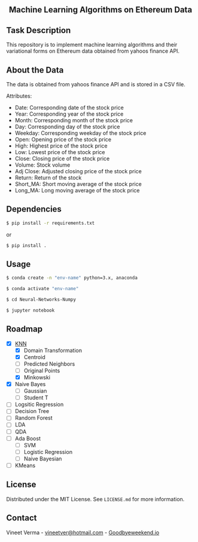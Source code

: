<h2 align='center'>Machine Learning Algorithms on Ethereum Data</h2>

## Task Description

This repository is to implement machine learning algorithms and their variational forms on Ethereum data obtained from
yahoos finance API.

## About the Data

The data is obtained from yahoos finance API and is stored in a CSV file.

Attributes:
- Date: Corresponding date of the stock price
- Year: Corresponding year of the stock price
- Month: Corresponding month of the stock price
- Day: Corresponding day of the stock price
- Weekday: Corresponding weekday of the stock price
- Open: Opening price of the stock price
- High: Highest price of the stock price
- Low: Lowest price of the stock price
- Close: Closing price of the stock price
- Volume: Stock volume 
- Adj Close: Adjusted closing price of the stock price
- Return: Return of the stock 
- Short_MA: Short moving average of the stock price
- Long_MA: Long moving average of the stock price

## Dependencies

  ```sh
$ pip install -r requirements.txt
````

or

  ```sh
$ pip install .
  ```

## Usage

  ```sh
  $ conda create -n "env-name" python=3.x, anaconda
 
  $ conda activate "env-name"
  
  $ cd Neural-Networks-Numpy
  
  $ jupyter notebook
  ```

## Roadmap

- [x] [KNN](https://github.com/vineetver/Machine-Learning/tree/main/Knn_and_variations)
    - [x] Domain Transformation
    - [x] Centroid
    - [ ] Predicted Neighbors
    - [ ] Original Points
    - [x] Minkowski
- [x] Naive Bayes
    - [ ] Gaussian
    - [ ] Student T
- [ ] Logsitic Regression
- [ ] Decision Tree
- [ ] Random Forest
- [ ] LDA
- [ ] QDA
- [ ] Ada Boost
    - [ ] SVM
    - [ ] Logistic Regression
    - [ ] Naive Bayesian
- [ ] KMeans

## License

Distributed under the MIT License. See `LICENSE.md` for more information.

## Contact

Vineet Verma - vineetver@hotmail.com - [Goodbyeweekend.io](https://www.goodbyeweekend.io/)

